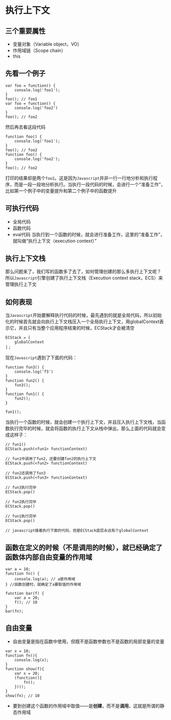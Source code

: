 # 执行上下文

## 三个重要属性
* 变量对象（Variable object，VO）
* 作用域链（Scope chain）
* this

## 先看一个例子
```
var foo = function() {
	console.log('foo1');
}
foo(); // foo1
var foo = function() {
	console.log('foo2')
}
foo(); // foo2
```
然后再去看这段代码
```
function foo() {
	console.log('foo1');
}
foo(); // foo2
function foo() {
	console.log('foo2');
}
foo(); // foo2
```
打印的结果却是两个`foo2`。这是因为`Javascript`并非一行一行地分析和执行程序，而是一段一段地分析执行。当执行一段代码的时候，会进行一个“准备工作”，比如第一个例子中的变量提升和第二个例子中的函数提升

## 可执行代码
* 全局代码
* 函数代码
* eval代码
当执行到一个函数的时候，就会进行准备工作，这里的“准备工作”，就叫做“执行上下文（execution context）”

## 执行上下文栈
那么问题来了，我们写的函数多了去了，如何管理创建的那么多执行上下文呢？
所以`Javascript`引擎创建了执行上下文栈（Execution context stack，ECS）来管理执行上下文

## 如何表现
当`Javascript`开始要解释执行代码的时候，最先遇到的就是全局代码，所以初始化的时候首先就会向执行上下文栈压入一个全局执行上下文，用globalContext表示它，并且只有当整个应用程序结束的时候，ECStack才会被清空
```
ECStack = [
	globalContext
]；
```

现在`Javascript`遇到了下面的代码：
```
function fun3() {
	console.log('f3')
}
function fun2() {
	fun3();
}
function fun1() {
	fun2();
}

fun1();
```

当执行一个函数的时候，就会创建一个执行上下文，并且压入执行上下文栈，当函数执行完毕的时候，就会将函数的执行上下文从栈中弹出，那么上面的代码就会变成这样子：
```
// fun1()
ECStack.push(<fun1> functionContext)

// fun1中调用了fun2，还要创建fun2的执行上下文
ECStack.push(<fun2> functionContext)

// fun2还调用了fun3
ECStack.push(<fun3> functionContext)

// fun3执行完毕
ECStack.pop()

// fun2执行完毕
ECStack.pop()

// fun1执行完毕
ECStack.pop()

// javascript接着执行下面的代码，但是ECStack底层永远有个globalContext
```

## 函数在定义的时候（不是调用的时候），就已经确定了函数体内部自由变量的作用域
```
var a = 10;
function fn() {
	console.log(a); // a是作用域
} //函数创建时，就确定了a要取值的作用域

function bar(f) {
	var a = 20;
	f(); // 10
}
bar(fn);
```

## 自由变量
* 自由变量是指在函数中使用，但既不是函数参数也不是函数的局部变量的变量
```
var x = 10;
function fn(){
	console.log(x);
}
function show(f){
	var x = 20;
	(function(){
		fn();
	})();
}
show(fn); // 10
```
* 要到创建这个函数的作用域中取值——是**创建**，而不是**调用**，这就是所谓的静态作用域



